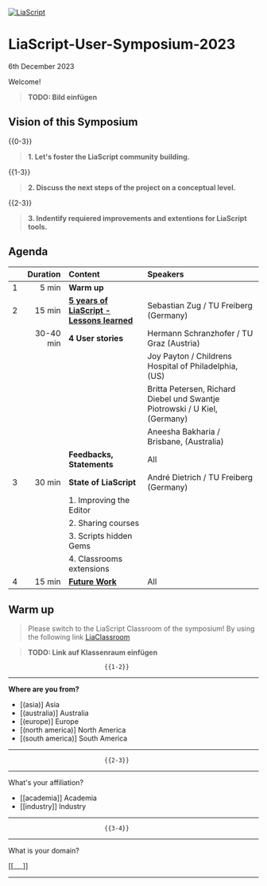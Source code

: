 [![LiaScript](https://raw.githubusercontent.com/LiaScript/LiaScript/master/badges/course.svg)](https://liascript.github.io/course/?https://raw.githubusercontent.com/LiaPlayground/LiaScript-User-Symposium-2023/main/README.md)

# LiaScript-User-Symposium-2023

6th December 2023

Welcome!

> __TODO: Bild einfügen__

## Vision of this Symposium

{{0-3}}
> __1. Let's foster the LiaScript community building.__

{{1-3}}
> __2. Discuss the next steps of the project on a conceptual level.__

{{2-3}}
> __3. Indentify requiered improvements and extentions for LiaScript tools.__

## Agenda

<!-- data-type="none" -->
| |  Duration | Content                                                                                                                                                                                    | Speakers                                                |
| --- | --------: | :----------------------------------------------------------------------------------------------------------------------------------------------------------------------------------------- | :----------------------------------------------------- |
| 1 |     5 min | __Warm up__                                                                                                                                                                                |                                                        |
| 2 |    15 min | [__5 years of LiaScript - Lessons learned__](https://liascript.github.io/course/?https://raw.githubusercontent.com/LiaPlayground/LiaScript-User-Symposium-2023/main/00_Lessons_learned.md) | Sebastian Zug / TU Freiberg (Germany)                  |
| | 30-40 min | __4 User stories__                                                                                                                                                                         | Hermann Schranzhofer / TU Graz (Austria)               |
| |           |                                                                                                                                                                                            | Joy Payton /  Childrens Hospital of Philadelphia, (US) |
| |           |                                                                                                                                                                                            | Britta Petersen, Richard Diebel und Swantje Piotrowski /  U Kiel, (Germany) |
| |           |                                                                                                                                                                                            | Aneesha Bakharia /   Brisbane, (Australia) |
| |           | __Feedbacks, Statements__                                                                                                                                                                  | All                                                    |
| 3 |    30 min | __State of LiaScript__                                                                                                                                                                     | André Dietrich / TU Freiberg (Germany)                                          |
| |           | 1. Improving the Editor                                                                                                                                                                    |                                                        |
| |           | 2. Sharing courses                                                                                                                                                           |                                                        |
| |           | 3. Scripts hidden Gems                                                                                                                                                       |                                                        |
| |           | 4. Classrooms extensions                                                                                                                                                      |                                                        |
| 4 |    15 min | [__Future Work__](https://liascript.github.io/course/?https://raw.githubusercontent.com/LiaPlayground/LiaScript-User-Symposium-2023/main/03_Future_Work.md)                                | All                                                    |

## Warm up

> Please switch to the LiaScript Classroom of the symposium! By using the following link [LiaClassroom]()

> __TODO: Link auf Klassenraum einfügen__

                               {{1-2}}
************************************************************************

__Where are you from?__

- [(asia)]          Asia 
- [(australia)]     Australia 
- [(europe)]        Europe
- [(north america)] North America 
- [(south america)] South America

************************************************************************

                               {{2-3}}
************************************************************************

What's your affiliation?

- [[academia]] Academia
- [[industry]] Industry 

************************************************************************

                               {{3-4}}
************************************************************************

What is your domain?

[[___]]

************************************************************************